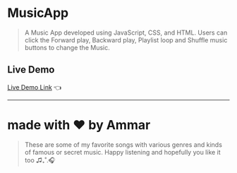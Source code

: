 # MusicApp

>  A Music App developed using JavaScript, CSS, and HTML. Users can click the Forward play, Backward play, Playlist loop and Shuffle music buttons to change the Music.
 
## Live Demo

[Live Demo Link](https://itsmarmot.github.io/musicapp) :point_left:


---

# made with ❤️ by Ammar
> These are some of my favorite songs with various genres and kinds of famous or secret music. Happy listening and hopefully you like it too ♫₊˚.🎧
